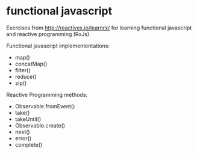 # functional javascript
Exercises from http://reactivex.io/learnrx/
for learning functional javascript and reactive programming (RxJs).

Functional javascript implemententations:
- map()
- concatMap()
- filter()
- reduce()
- zip()

Reactive Programming methods:
- Observable.fromEvent()
- take()
- takeUntil()
- Observable.create()
- next()
- error()
- complete()